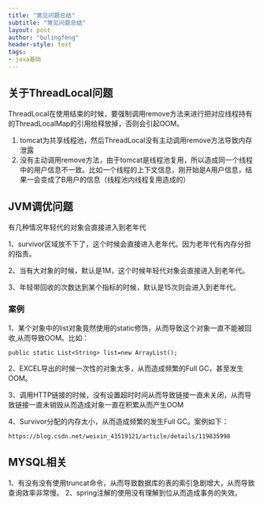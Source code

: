 ```yaml
---
title: "常见问题总结"
subtitle: "常见问题总结"
layout: post
author: "bulingfeng"
header-style: text
tags:
- java基础
---
```


## 关于ThreadLocal问题

ThreadLocal在使用结束的时候，要强制调用remove方法来进行把对应线程持有的ThreadLocalMap的引用给释放掉，否则会引起OOM。

1. tomcat为共享线程池，然后ThreadLocal没有主动调用remove方法导致内存泄露
2. 没有主动调用remove方法，由于tomcat是线程池复用，所以造成同一个线程中的用户信息不一致。比如一个线程的上下文信息，刚开始是A用户信息，结果一会变成了B用户的信息（线程池内线程复用造成的）

## JVM调优问题

有几种情况年轻代的对象会直接进入到老年代

1、survivor区域放不下了，这个时候会直接进入老年代。因为老年代有内存分担的指责。

2、当有大对象的时候，默认是1M，这个时候年轻代对象会直接进入到老年代。

3、年轻带回收的次数达到某个指标的时候，默认是15次则会进入到老年代。

### 案例

1、某个对象中的list对象竟然使用的static修饰，从而导致这个对象一直不能被回收,从而导致OOM。比如：

`public static List<String> list=new ArrayList();`

2、EXCEL导出的时候一次性的对象太多，从而造成频繁的Full GC，甚至发生OOM。

3、调用HTTP链接的时候，没有设置超时时间从而导致链接一直未关闭，从而导致链接一直未销毁从而造成对象一直在积累从而产生OOM

4、Survivor分配的内存太小，从而造成频繁的发生Full GC。案例如下：

```
https://blog.csdn.net/weixin_43519121/article/details/119835998
```

## MYSQL相关

1、有没有没有使用truncat命令，从而导致数据库的表的索引急剧增大，从而导致查询效率非常慢。
2、spring注解的使用没有理解到位从而造成事务的失效。
